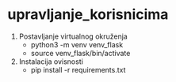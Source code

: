 # upravljanje_korisnicima
1. Postavljanje virtualnog okruženja
   - python3 -m venv venv_flask
   - source venv_flask/bin/activate
2. Instalacija ovisnosti
   - pip install -r requirements.txt
